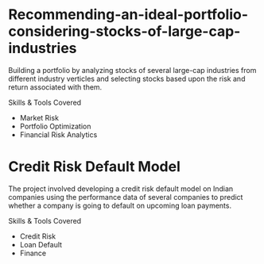 # Recommending-an-ideal-portfolio-considering-stocks-of-large-cap-industries
Building a portfolio by analyzing stocks of several large-cap industries from different industry verticles and selecting stocks based upon the risk and return associated with them.

Skills & Tools Covered
- Market Risk
- Portfolio Optimization
- Financial Risk Analytics

# Credit Risk Default Model
The project involved developing a credit risk default model on Indian companies using the performance data of several companies to predict whether a company is going to default on upcoming loan payments.

Skills & Tools Covered
- Credit Risk
- Loan Default
- Finance
